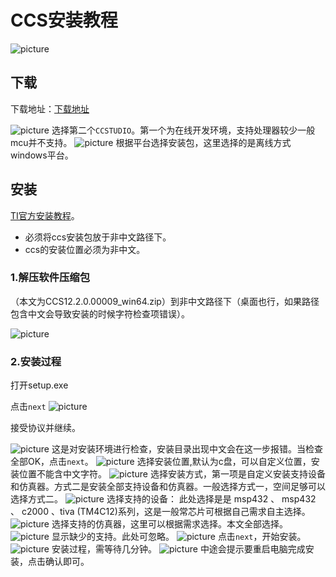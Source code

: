 <!--
 * @Author: luxun59 luxun59@126.com
 * @Date: 2023-03-13 10:20:22
 * @LastEditors: luxun59 luxun59@126.com
 * @LastEditTime: 2023-03-13 15:31:10
 * @FilePath: \c2000\start.md
 * @Description: 
 * 
 * Copyright (c) 2023 by luxun59@126.com, All Rights Reserved. 
-->

# CCS安装教程
![picture](/picture/ccs.png)
## 下载

下载地址：[下载地址](https://www.ti.com.cn/tool/cn/CCSTUDIO)

![picture](/picture/ccs-download.png)
选择第二个``CCSTUDIO``。第一个为在线开发环境，支持处理器较少一般mcu并不支持。
![picture](/picture/ccs-download2.png)
根据平台选择安装包，这里选择的是离线方式windows平台。


## 安装

[TI官方安装教程](https://software-dl.ti.com/ccs/esd/documents/users_guide/ccs_installation.html)。

- 必须将ccs安装包放于非中文路径下。
- ccs的安装位置必须为非中文。

### 1.解压软件压缩包
（本文为CCS12.2.0.00009_win64.zip）到非中文路径下（桌面也行，如果路径包含中文会导致安装的时候字符检查项错误）。

![picture](/picture/ccs-setup.png)

### 2.安装过程
打开setup.exe

点击``next``
![picture](/picture/ccs-1.png)


接受协议并继续。

![picture](/picture/ccs-2.png)
这是对安装环境进行检查，安装目录出现中文会在这一步报错。当检查全部OK，点击``next``。
![picture](/picture/ccs-3.png)
选择安装位置,默认为c盘，可以自定义位置，安装位置不能含中文字符。
![picture](/picture/ccs-4.png)
选择安装方式，第一项是自定义安装支持设备和仿真器。方式二是安装全部支持设备和仿真器。一般选择方式一，空间足够可以选择方式二。
![picture](/picture/ccs-5.png)
选择支持的设备：
此处选择是是 msp432 、 msp432 、 c2000 、tiva (TM4C12)系列，这是一般常芯片可根据自己需求自主选择。
![picture](/picture/ccs-6.png)
选择支持的仿真器，这里可以根据需求选择。本文全部选择。
![picture](/picture/ccs-7.png)
显示缺少的支持。此处可忽略。
![picture](/picture/ccs-8.png)
点击``next``，开始安装。
![picture](/picture/ccs-9.png)
安装过程，需等待几分钟。
![picture](/picture/ccs-10.png)
中途会提示要重启电脑完成安装，点击确认即可。


